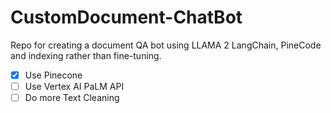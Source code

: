# CustomDocument-ChatBot
Repo for creating a document QA bot using LLAMA 2 LangChain, PineCode and indexing rather than fine-tuning.
<br>
- [x] Use Pinecone <br>
- [ ]  Use Vertex AI PaLM API <br>
- [ ]  Do more Text Cleaning  <br>
